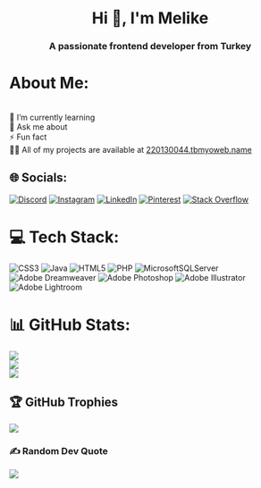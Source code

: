<h1 align="center">Hi 👋, I'm Melike</h1>
<h3 align="center">A passionate frontend developer from Turkey</h3>

#  About Me:
<br>🌱 I’m currently learning<br>💬 Ask me about<br>⚡ Fun fact <br>👨‍💻 All of my projects are available at [220130044.tbmyoweb.name](220130044.tbmyoweb.name)


## 🌐 Socials:
[![Discord](https://img.shields.io/badge/Discord-%237289DA.svg?logo=discord&logoColor=white)](https://discord.gg/melike#2275) [![Instagram](https://img.shields.io/badge/Instagram-%23E4405F.svg?logo=Instagram&logoColor=white)](https://instagram.com/balkizyilmaz) [![LinkedIn](https://img.shields.io/badge/LinkedIn-%230077B5.svg?logo=linkedin&logoColor=white)](https://linkedin.com/in/melikebelkisy) [![Pinterest](https://img.shields.io/badge/Pinterest-%23E60023.svg?logo=Pinterest&logoColor=white)](https://pinterest.com/balkizyilmazz) [![Stack Overflow](https://img.shields.io/badge/-Stackoverflow-FE7A16?logo=stack-overflow&logoColor=white)](https://stackoverflow.com/users/user:21584200) 

# 💻 Tech Stack:
![CSS3](https://img.shields.io/badge/css3-%231572B6.svg?style=for-the-badge&logo=css3&logoColor=white) ![Java](https://img.shields.io/badge/java-%23ED8B00.svg?style=for-the-badge&logo=java&logoColor=white) ![HTML5](https://img.shields.io/badge/html5-%23E34F26.svg?style=for-the-badge&logo=html5&logoColor=white) ![PHP](https://img.shields.io/badge/php-%23777BB4.svg?style=for-the-badge&logo=php&logoColor=white) ![MicrosoftSQLServer](https://img.shields.io/badge/Microsoft%20SQL%20Sever-CC2927?style=for-the-badge&logo=microsoft%20sql%20server&logoColor=white) ![Adobe Dreamweaver](https://img.shields.io/badge/Adobe%20Dreamweaver-FF61F6.svg?style=for-the-badge&logo=Adobe%20Dreamweaver&logoColor=white) ![Adobe Photoshop](https://img.shields.io/badge/adobephotoshop-%2331A8FF.svg?style=for-the-badge&logo=adobephotoshop&logoColor=white) ![Adobe Illustrator](https://img.shields.io/badge/adobeillustrator-%23FF9A00.svg?style=for-the-badge&logo=adobeillustrator&logoColor=white) ![Adobe Lightroom](https://img.shields.io/badge/Adobe%20Lightroom-31A8FF.svg?style=for-the-badge&logo=Adobe%20Lightroom&logoColor=white)
# 📊 GitHub Stats:
![](https://github-readme-stats.vercel.app/api?username=melikebelkisy&theme=dark&hide_border=false&include_all_commits=true&count_private=true)<br/>
![](https://github-readme-streak-stats.herokuapp.com/?user=melikebelkisy&theme=dark&hide_border=false)<br/>
![](https://github-readme-stats.vercel.app/api/top-langs/?username=melikebelkisy&theme=dark&hide_border=false&include_all_commits=true&count_private=true&layout=compact)

## 🏆 GitHub Trophies
![](https://github-profile-trophy.vercel.app/?username=melikebelkisy&theme=radical&no-frame=false&no-bg=true&margin-w=4)

### ✍️ Random Dev Quote
![](https://quotes-github-readme.vercel.app/api?type=horizontal&theme=radical)

<!-- Proudly created with GPRM ( https://gprm.itsvg.in ) -->

